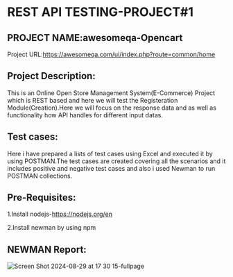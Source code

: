 # REST API TESTING-PROJECT#1

## PROJECT NAME:awesomeqa-Opencart

Project URL:https://awesomeqa.com/ui/index.php?route=common/home
## Project Description:
This is an Online Open Store Management System(E-Commerce) Project which is REST based and here we will test the Registeration Module(Creation).Here we will focus on the response data and as well as functionality how API handles for different input datas.

## Test cases:
Here i have prepared a lists of test cases using Excel and executed it by using POSTMAN.The test cases are created covering all the scenarios and it includes positive and negative test cases and also i used Newman to run POSTMAN collections.

## Pre-Requisites:

1.Install nodejs-https://nodejs.org/en

2.Install newman by using npm

## NEWMAN Report:
![Screen Shot 2024-08-29 at 17 30 15-fullpage](https://github.com/user-attachments/assets/a12ac64b-3a0f-4f82-ac70-3452f01970d1)




